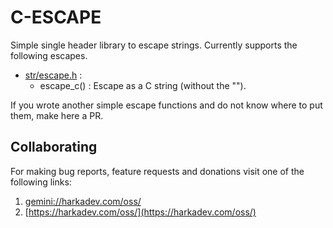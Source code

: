 # C-ESCAPE

Simple single header library to escape strings. Currently
supports the following escapes.

- [str/escape.h](./escape.h) :
  + escape_c() : Escape as a C string (without the "").

If you wrote another simple escape functions and do not
know where to put them, make here a PR.

## Collaborating

For making bug reports, feature requests and donations visit
one of the following links:

1. [gemini://harkadev.com/oss/](gemini://harkadev.com/oss/)
2. [https://harkadev.com/oss/](https://harkadev.com/oss/)

